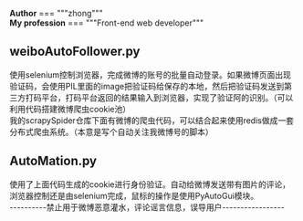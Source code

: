 __Author__  === """zhong""" <br>
__My profession__ === """Front-end web developer"""

## weiboAutoFollower.py

使用selenium控制浏览器，完成微博的账号的批量自动登录。如果微博页面出现验证码，会使用PIL里面的image把验证码给保存的本地，然后把验证码发送到第三方打码平台，打码平台返回的结果输入到浏览器，实现了验证阿的识别。（可以利用代码搭建微博爬虫cookie池）<br>
我的scrapySpider仓库下面有微博的爬虫代码，可以结合起来使用redis做成一套分布式爬虫系统。（本意是写个自动关注我微博号的脚本）


## AutoMation.py
使用了上面代码生成的cookie进行身份验证。自动给微博发送带有图片的评论，浏览器控制还是由selenium完成，鼠标的操作是使用PyAutoGui模块。<br>
----------禁止用于微博恶意灌水，评论谣言信息，误导用户-----------------
